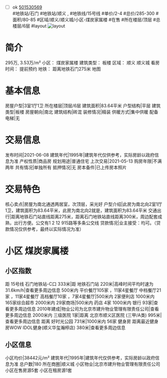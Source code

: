 - [ ] ok [501530569](https://bj.5i5j.com/ershoufang/501530569.html)  
 #地铁站/石门 #地铁站/顺义 ,  #地铁线/15号线
#单价/2-4 #总价/285-300 #面积/80-85   #区域/顺义/顺义城/小区-煤炭家属楼 #在售 #所在楼层/顶层 #总楼层/6层 #layout 
![layout](http://image2a.5i5j.com/bdir/layout/530931.jpg_P5.jpg) 
# 简介 
 295万,  3.53万/m² 
小区： 煤炭家属楼
建筑类型： 板楼
区域： 顺义 顺义城
看房时间： 提前预约
地铁： 距离地铁石门275米 地图
# 基本信息 
 房屋户型|3室1厅1卫
所在楼层|顶层/6层
建筑面积|83.64平米
户型结构|平层
建筑类型|板楼
房屋朝向|南北
建筑结构|砖混
装修情况|精装
供暖方式|集中供暖
配备电梯|无
# 交易信息 
 发布时间|2021-06-08
建筑年代|1995年|建筑年代仅供参考，实际房龄以政府信息为准
产权性质|商品房
规划用途|普通住宅
上次交易|2021-05-13
购房年限|不满两年
共有情况|单独所有
抵押情况|无
房本备件|已上传房本照片
# 交易特色 
 核心卖点|房屋为南北通透两居室，次顶层，采光好
户型介绍|此房为南北向2室1厅1卫，建筑面积为83.64平米，此房为南北向2就是，建筑面积为83.64平米
交通出行|距离地铁石门站直线距离275米，距离石门地铁站直线距离300米，周边配套成熟，出行方便。公交有1 2 12 915路等多条公交线
贷款情况|业主接受：均可。（贷款情况仅供参考，最终以实际情况为准）
# 小区 煤炭家属楼
## 小区指数 
 距 15号线 石门地铁站-C口 333米|距 地铁石门站 220米|高峰时间平均时速为31.6km/h|查看更多周边信息
500米内 平价餐厅105家 ，11家4星餐厅
中档餐厅21家 ，11家4星餐厅
高档餐厅10家 ，7家4星餐厅|500米内 2家便利店
1000米内 165家综合超市
2000米内 29家商场|500米内 药店 4家
1000米内 银行 93家|查看更多周边信息
2010年建成|物业公司为北京市建升物业管理有限责任公司|查看更多周边信息
2000米内 三级医院 1家|距离 北京市顺义区医院 (三甲/A类) 995米|查看更多周边信息
距离 好时光公园 731米|1000米内 56家 健身房
距离最近健身房WOW IDOL健身(顺义华玺瀚楟店) 380米|查看更多周边信息
## 小区信息 
 小区均价|38442元/m²
建筑年代|1995年|建筑年代仅供参考，实际房龄以政府信息为准
总户数|180
所在商圈|顺义城
小区物业|北京市建升物业管理有限责任公司
小区在售房源5套
小区在租房源1套
